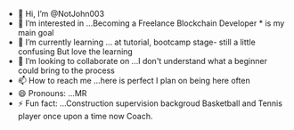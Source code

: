 - 👋 Hi, I’m @NotJohn003
- 👀 I’m interested in ...Becoming a Freelance Blockchain Developer * is my main goal 
- 🌱 I’m currently learning ... at tutorial, bootcamp stage- still a little confusing But love the learning
- 💞️ I’m looking to collaborate on ...I don't understand what a beginner could bring to the process
- 📫 How to reach me ...here is perfect I plan on being here often 
- 😄 Pronouns: ...MR
- ⚡ Fun fact: ...Construction supervision backgroud Basketball and Tennis player once upon a time now Coach.

<!---
NotJohn003/NotJohn003 is a ✨ special ✨ repository because its `README.md` (this file) appears on your GitHub profile.
You can click the Preview link to take a look at your changes.
--->

